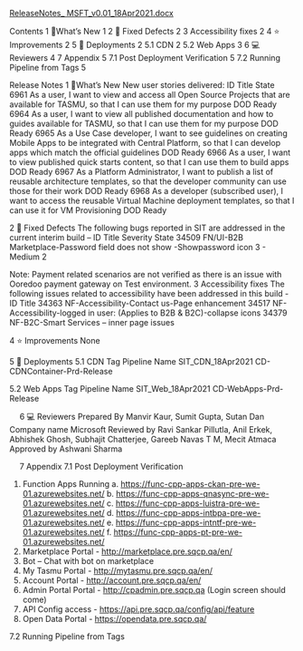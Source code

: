 [ReleaseNotes_ MSFT_v0.01_18Apr2021.docx](/.attachments/ReleaseNotes_%20MSFT_v0.01_18Apr2021-c445880a-e837-497a-903d-0063234decba.docx)

Contents
1	🔧What’s New	1
2	🚀 Fixed Defects	2
3	Accessibility fixes	2
4	⭐ Improvements	2
5	🚀 Deployments	2
5.1	CDN	2
5.2	Web Apps	3
6	💻 Reviewers	4
7	Appendix	5
7.1	Post Deployment Verification	5
7.2	Running Pipeline from Tags	5




Release Notes
1	🔧What’s New
New user stories delivered: 
ID	Title	State
6961
As a user, I want to view and access all Open Source Projects that are available for TASMU, so that I can use them for my purpose	DOD Ready
6964
As a user, I want to view all published documentation and how to guides available for TASMU, so that I can use them for my purpose	DOD Ready
6965
As a Use Case developer, I want to see guidelines on creating Mobile Apps to be integrated with Central Platform, so that I can develop apps which match the official guidelines	DOD Ready
6966
As a user, I want to view published quick starts content, so that I can use them to build apps	DOD Ready
6967
As a Platform Administrator, I want to publish a list of reusable architecture templates, so that the developer community can use those for their work	DOD Ready
6968
As a developer (subscribed user), I want to access the reusable Virtual Machine deployment templates, so that I can use it for VM Provisioning	DOD Ready

2	🚀 Fixed Defects
The following bugs reported in SIT are addressed in the current interim build –
ID	Title	Severity	State
34509
FN/UI-B2B Marketplace-Password field does not show -Showpassword icon	3 - Medium	2

Note: Payment related scenarios are not verified as there is an issue with Ooredoo payment gateway on Test environment.
3	Accessibility fixes 
The following issues related to accessibility have been addressed in this build - 
ID 	Title 
34363
NF-Accessibility-Contact us-Page enhancement
34517
NF-Accessibility-logged in user: (Applies to B2B & B2C)-collapse icons
34379
NF-B2C-Smart Services – inner page issues

4	⭐ Improvements
None

5	🚀 Deployments
5.1	CDN
Tag	Pipeline Name
SIT_CDN_18Apr2021	CD-CDNContainer-Prd-Release


5.2	Web Apps
Tag	Pipeline Name
SIT_Web_18Apr2021	CD-WebApps-Prd-Release


 
6	💻 Reviewers 
Prepared By	Manvir Kaur, Sumit Gupta, Sutan Dan
Company name	Microsoft
Reviewed by 	Ravi Sankar Pillutla, Anil Erkek, Abhishek Ghosh, Subhajit Chatterjee, Gareeb Navas T M, Mecit Atmaca
Approved by 	Ashwani Sharma

 
7	Appendix
7.1	Post Deployment Verification
1.	Function Apps Running 
a.	https://func-cpp-apps-ckan-pre-we-01.azurewebsites.net/ 
b.	https://func-cpp-apps-qnasync-pre-we-01.azurewebsites.net/ 
c.	https://func-cpp-apps-luistra-pre-we-01.azurewebsites.net/ 
d.	https://func-cpp-apps-intbpa-pre-we-01.azurewebsites.net/ 
e.	https://func-cpp-apps-intntf-pre-we-01.azurewebsites.net/ 
f.	https://func-cpp-apps-pt-pre-we-01.azurewebsites.net/ 
2.	Marketplace Portal - http://marketplace.pre.sqcp.qa/en/ 
3.	Bot – Chat with bot on marketplace 
4.	My Tasmu Portal - http://mytasmu.pre.sqcp.qa/en/ 
5.	Account Portal - http://account.pre.sqcp.qa/en/ 
6.	Admin Portal Portal - http://cpadmin.pre.sqcp.qa  (Login screen should come) 
7.	API Config access - https://api.pre.sqcp.qa/config/api/feature 
8.	Open Data Portal - https://opendata.pre.sqcp.qa/

7.2	Running Pipeline from Tags
 
